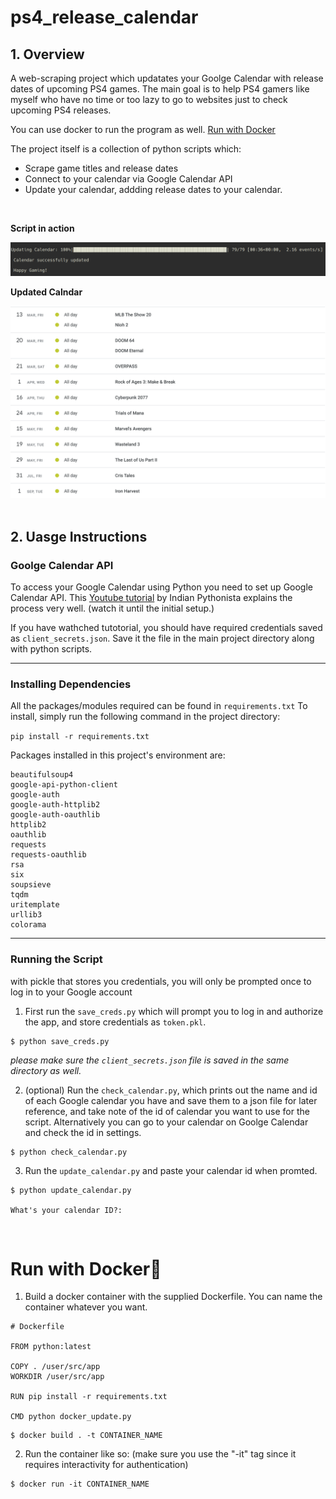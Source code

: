 # ps4_release_calendar

## 1. Overview 
A web-scraping project which updatates your Goolge Calendar with release dates of upcoming PS4 games.
The main goal is to help PS4 gamers like myself who have no time or too lazy to go to websites just to check upcoming PS4 releases.

You can use docker to run the program as well. [Run with Docker](#Run-with-Docker🐋)
<br>

The project itself is a collection of python scripts which:
- Scrape game titles and release dates
- Connect to your calendar via Google Calendar API
- Update your calendar, addding release dates to your calendar. 
<br>

**Script in action**

![script in action](./images/in_action.png)

**Updated Calndar**

![updated calendar](./images/updated_calendar.png)
<br>
<br>
## 2. Uasge Instructions

### Goolge Calendar API
To access your Google Calendar using Python you need to set up Google Calendar API. 
This [Youtube tutorial](https://www.youtube.com/watch?v=j1mh0or2CX8&list=PL4vwZmJNbv_Mr2jbVwOuLlqYdS1dyXWKs&index=15) by Indian Pythonista explains the process very well. (watch it until the initial setup.)

If you have wathched tutotorial, you should have required credentials saved as ```client_secrets.json```.
Save it the file in the main project directory along with python scripts. 

---
### Installing Dependencies

All the packages/modules required can be found in ```requirements.txt```
To install, simply run the following command in the project directory:

```pip install -r requirements.txt```

Packages installed in this project's environment are:
```
beautifulsoup4
google-api-python-client
google-auth
google-auth-httplib2
google-auth-oauthlib
httplib2
oauthlib
requests
requests-oauthlib
rsa
six
soupsieve
tqdm
uritemplate
urllib3
colorama
```
---
### Running the Script
with pickle that stores you credentials, you will only be prompted once to log in to your Google account

1. First run the ```save_creds.py``` which will prompt you to log in and authorize the app, and store credentials as ```token.pkl```.

```
$ python save_creds.py
```

*please make sure the ```client_secrets.json``` file is saved in the same directory as well.*

2. (optional) Run the ```check_calendar.py```, which prints out the name and id of each Google calendar you have and save them to a json file for later reference, and take note of the id of calendar you want to use for the script. Alternatively you can go to your calendar on Goolge Calendar and check the id in settings.
```
$ python check_calendar.py
```

3. Run the ```update_calendar.py``` and paste your calendar id when promted.
```
$ python update_calendar.py

What's your calendar ID?: 
``` 

<br>

# Run with Docker🐋

1. Build a docker container with the supplied Dockerfile. You can name the container whatever you want. 

```docker
# Dockerfile

FROM python:latest

COPY . /user/src/app
WORKDIR /user/src/app

RUN pip install -r requirements.txt

CMD python docker_update.py
```

```
$ docker build . -t CONTAINER_NAME
```

2. Run the container like so: (make sure you use the "-it" tag since it requires interactivity for authentication)
```
$ docker run -it CONTAINER_NAME
```
